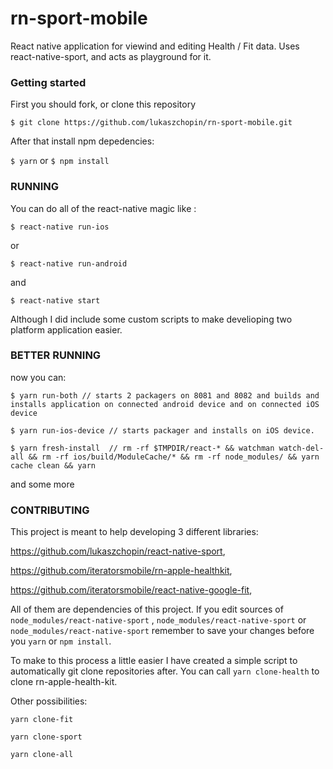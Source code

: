 # rn-sport-mobile


React native application for viewind and editing Health / Fit data. 
Uses react-native-sport, and acts as playground for it. 

### Getting started

First you should fork, or clone this repository

`$ git clone https://github.com/lukaszchopin/rn-sport-mobile.git`

After that install npm depedencies:

`$ yarn` 
or
`$ npm install`



### RUNNING

You can do all of the react-native magic like :

`$ react-native run-ios`

or

`$ react-native run-android`

and

`$ react-native start`


Although I did include some custom scripts to make develioping two platform application easier. 

### BETTER RUNNING



now you can:

`$ yarn run-both
// starts 2 packagers on 8081 and 8082 and builds and installs application on connected android device and on connected iOS device `

`$ yarn run-ios-device
// starts packager and installs on iOS device. `

`$ yarn fresh-install 
// rm -rf $TMPDIR/react-* && watchman watch-del-all && rm -rf ios/build/ModuleCache/* && rm -rf node_modules/ && yarn cache clean && yarn`

and some more

### CONTRIBUTING 

This project is meant to help developing 3 different libraries:

https://github.com/lukaszchopin/react-native-sport,

https://github.com/iteratorsmobile/rn-apple-healthkit,

https://github.com/iteratorsmobile/react-native-google-fit,

All of them are dependencies of this project. If you edit sources of `node_modules/react-native-sport` , `node_modules/react-native-sport` or `node_modules/react-native-sport` remember to save your changes before you `yarn` or `npm install`.

To make to this process a little easier I have created a simple script to automatically git clone repositories after.
You can call `yarn clone-health` to clone rn-apple-health-kit. 

Other possibilities: 

`yarn clone-fit`

`yarn clone-sport`

`yarn clone-all`


